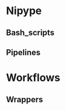 # Nipype

Bash_scripts
---------------------

Pipelines
--------------------

Workflows
======================

Wrappers
-----------------------
